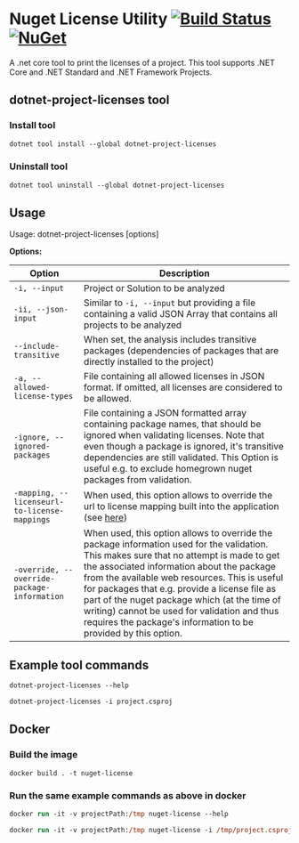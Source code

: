 # Nuget License Utility [![Build Status](https://travis-ci.com/tomchavakis/nuget-license.svg?branch=develop)](https://travis-ci.com/tomchavakis/nuget-license.svg?branch=develop) [![NuGet](https://img.shields.io/nuget/v/dotnet-project-licenses.svg)](https://www.nuget.org/packages/dotnet-project-licenses)


A .net core tool to print the licenses of a project. This tool supports .NET Core and .NET Standard and .NET Framework Projects.

## dotnet-project-licenses tool

### Install tool

```ps
dotnet tool install --global dotnet-project-licenses

```

### Uninstall tool

```ps
dotnet tool uninstall --global dotnet-project-licenses
```

## Usage

Usage: dotnet-project-licenses [options]

**Options:**

| Option | Description |
|------|-------------|
| `-i, --input` | Project or Solution to be analyzed |
| `-ii, --json-input` | Similar to `-i, --input` but providing a file containing a valid JSON Array that contains all projects to be analyzed |
| `--include-transitive` | When set, the analysis includes transitive packages (dependencies of packages that are directly installed to the project) |
| `-a, --allowed-license-types` | File containing all allowed licenses in JSON format. If omitted, all licenses are considered to be allowed. |
| `-ignore, --ignored-packages` | File containing a JSON formatted array containing package names, that should be ignored when validating licenses. Note that even though a package is ignored, it's transitive dependencies are still validated. This Option is useful e.g. to exclude homegrown nuget packages from validation. |
| `-mapping, --licenseurl-to-license-mappings` | When used, this option allows to override the url to license mapping built into the application (see [here](src/NuGetUtility/LicenseValidator/UrlToLicenseMapping.cs)) |
| `-override, --override-package-information` | When used, this option allows to override the package information used for the validation. This makes sure that no attempt is made to get the associated information about the package from the available web resources. This is useful for packages that e.g. provide a license file as part of the nuget package which (at the time of writing) cannot be used for validation and thus requires the package's information to be provided by this option. |

## Example tool commands

```ps
dotnet-project-licenses --help
```

```ps
dotnet-project-licenses -i project.csproj
```

## Docker

### Build the image
```
docker build . -t nuget-license
```
### Run the same example commands as above in docker
```ps
docker run -it -v projectPath:/tmp nuget-license --help 
```

```ps
docker run -it -v projectPath:/tmp nuget-license -i /tmp/project.csproj 
```

